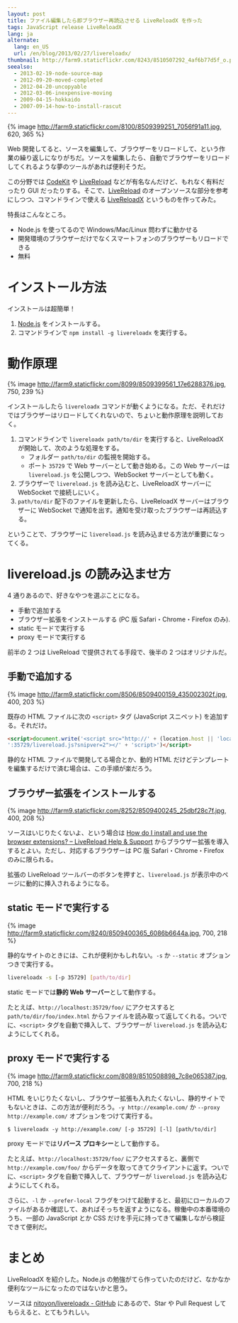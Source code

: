 ```yaml
---
layout: post
title: ファイル編集したら即ブラウザー再読込させる LiveReloadX を作った
tags: JavaScript release LiveReloadX
lang: ja
alternate:
  lang: en_US
  url: /en/blog/2013/02/27/livereloadx/
thumbnail: http://farm9.staticflickr.com/8243/8510507292_4af6b77d5f_o.png
seealso:
  - 2013-02-19-node-source-map
  - 2012-09-20-moved-completed
  - 2012-04-20-uncopyable
  - 2012-03-06-inexpensive-moving
  - 2009-04-15-hokkaido
  - 2007-09-14-how-to-install-rascut
---
```

{% image http://farm9.staticflickr.com/8100/8509399251_7056f91a11.jpg, 620, 365 %}

Web 開発してると、ソースを編集して、ブラウザーをリロードして、という作業の繰り返しになりがちだ。ソースを編集したら、自動でブラウザーをリロードしてくれるような夢のツールがあれば便利そうだ。

この分野では [CodeKit](http://incident57.com/codekit/) や [LiveReload](http://livereload.com/) などが有名なんだけど、もれなく有料だったり GUI だったりする。そこで、[LiveReload](http://livereload.com/) のオープンソースな部分を参考にしつつ、コマンドラインで使える [LiveReloadX](http://nitoyon.github.com/livereloadx/) というものを作ってみた。

特長はこんなところ。

  * Node.js を使ってるので Windows/Mac/Linux 問わずに動かせる
  * 開発環境のブラウザーだけでなくスマートフォンのブラウザーもリロードできる
  * 無料


インストール方法
================

インストールは超簡単！

1. [Node.js](http://nodejs.org/) をインストールする。
2. コマンドラインで `npm install -g livereloadx` を実行する。


動作原理
========

{% image http://farm9.staticflickr.com/8099/8509399561_17e6288376.jpg, 750, 239 %}

インストールしたら `livereloadx` コマンドが動くようになる。ただ、それだけではブラウザーはリロードしてくれないので、ちょいと動作原理を説明しておく。

  1. コマンドラインで `livereloadx path/to/dir` を実行すると、LiveReloadX が開始して、次のような処理をする。
     * フォルダー `path/to/dir` の監視を開始する。
     * ポート `35729` で Web サーバーとして動き始める。この Web サーバーは `livereload.js` を公開しつつ、WebSocket サーバーとしても動く。
  2. ブラウザーで `livereload.js` を読み込むと、LiveReloadX サーバーに WebSocket で接続しにいく。
  3. `path/to/dir` 配下のファイルを更新したら、LiveReloadX サーバーはブラウザーに WebSocket で通知を出す。通知を受け取ったブラウザーは再読込する。

ということで、ブラウザーに `livereload.js` を読み込ませる方法が重要になってくる。


livereload.js の読み込ませ方
============================

4 通りあるので、好きなやつを選ぶことになる。

   * 手動で追加する
   * ブラウザー拡張をインストールする (PC 版 Safari・Chrome・Firefox のみ).
   * static モードで実行する
   * proxy モードで実行する

前半の 2 つは LiveReload で提供されてる手段で、後半の 2 つはオリジナルだ。


手動で追加する
--------------

{% image http://farm9.staticflickr.com/8506/8509400159_435002302f.jpg, 400, 203 %}

既存の HTML ファイルに次の `<script>` タグ (JavaScript スニペット) を追加する。それだけ。

```html
<script>document.write('<script src="http://' + (location.host || 'localhost').split(':')[0] +
':35729/livereload.js?snipver=2"></' + 'script>')</script>
```

静的な HTML ファイルで開発してる場合とか、動的 HTML だけどテンプレートを編集するだけで済む場合は、この手順が楽だろう。


ブラウザー拡張をインストールする
--------------------------------

{% image http://farm9.staticflickr.com/8252/8509400245_25dbf28c7f.jpg, 400, 208 %}

ソースはいじりたくないよ、という場合は [How do I install and use the browser extensions? – LiveReload Help & Support](http://feedback.livereload.com/knowledgebase/articles/86242-how-do-i-install-and-use-the-browser-extensions-) からブラウザー拡張を導入するとよい。ただし、対応するブラウザーは PC 版 Safari・Chrome・Firefox のみに限られる。

拡張の LiveReload ツールバーのボタンを押すと、`livereload.js` が表示中のページに動的に挿入されるようになる。


static モードで実行する
-----------------------

{% image http://farm9.staticflickr.com/8240/8509400365_6086b6644a.jpg, 700, 218 %}

静的なサイトのときには、これが便利かもしれない。`-s` か `--static` オプションつきで実行する。

```bash
livereloadx -s [-p 35729] [path/to/dir]
```

static モードでは**静的 Web サーバー**として動作する。

たとえば、`http://localhost:35729/foo/` にアクセスすると `path/to/dir/foo/index.html` からファイルを読み取って返してくれる。ついでに、`<script>` タグを自動で挿入して、ブラウザーが `livereload.js` を読み込むようにしてくれる。


proxy モードで実行する
----------------------

{% image http://farm9.staticflickr.com/8089/8510508898_7c8e065387.jpg, 700, 218 %}

HTML をいじりたくないし、ブラウザー拡張も入れたくないし、静的サイトでもないときは、この方法が便利だろう。`-y http://example.com/` か `--proxy http://example.com/` オプションをつけて実行する。

```
$ livereloadx -y http://example.com/ [-p 35729] [-l] [path/to/dir]
```

proxy モードでは**リバース プロキシー**として動作する。

たとえば、`http://localhost:35729/foo/` にアクセスすると、裏側で `http://example.com/foo/` からデータを取ってきてクライアントに返す。ついでに、`<script>` タグを自動で挿入して、ブラウザーが `livereload.js` を読み込むようにしてくれる。

さらに、`-l` か `--prefer-local` フラグをつけて起動すると、最初にローカルのファイルがあるか確認して、あればそっちを返すようになる。稼働中の本番環境のうち、一部の JavaScript とか CSS だけを手元に持ってきて編集しながら検証できて便利だ。


まとめ
======

LiveReloadX を紹介した。Node.js の勉強がてら作っていたのだけど、なかなか便利なツールになったのではないかと思う。

ソースは [nitoyon/livereloadx - GitHub](https://github.com/nitoyon/livereloadx)  にあるので、Star や Pull Request してもらえると、とてもうれしい。
